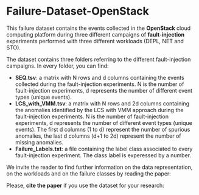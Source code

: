 # Failure-Dataset-OpenStack

This failure dataset contains the events collected in the **OpenStack** cloud computing platform during three different campaigns of **fault-injection** experiments performed with three different workloads (DEPL, NET and STO).

The dataset contains three folders referring to the different fault-injection campaigns.
In every folder, you can find:
* **SEQ.tsv**: a matrix with N rows and d columns containing the events collected during the fault-injection experiments. N is the number of fault-injection experiments, d represents the number of different event types (unique events).
* **LCS_with_VMM.tsv**: a matrix with N rows and 2d columns containing the anomalies identified by the LCS with VMM approach during the fault-injection experiments. N is the number of fault-injection experiments, d represents the number of different event types (unique events). The first d columns (1 to d) represent the number of spurious anomalies, the last d columns (d+1 to 2d) represent the number of missing anomalies.
* **Failure_Labels.txt**: a file containing the label class associated to every fault-injection experiment. The class label is experessed by a number. 

We invite the reader to find further information on the data representation, on the workloads and on the failure classes by reading the paper:  




Please, **cite the paper** if you use the dataset for your research:

```
```
